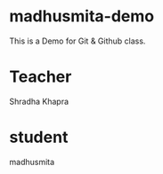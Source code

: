 # madhusmita-demo
This is a Demo for Git &amp; Github class.
# Teacher
Shradha Khapra
# student
madhusmita

